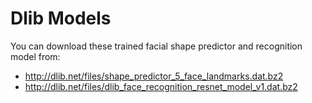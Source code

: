 # Dlib Models

You can download these trained facial shape predictor and recognition model from:

- http://dlib.net/files/shape_predictor_5_face_landmarks.dat.bz2
- http://dlib.net/files/dlib_face_recognition_resnet_model_v1.dat.bz2

